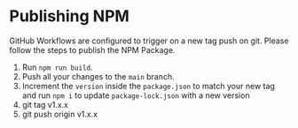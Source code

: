 # Publishing NPM
GitHub Workflows are configured to trigger on a new tag push on git. Please follow the steps to publish the NPM Package.

1. Run `npm run build`.
2. Push all your changes to the `main` branch.
3. Increment the `version` inside the `package.json` to match your new tag and run `npm i` to update `package-lock.json` with a new version
4. git tag v1.x.x
5. git push origin v1.x.x
